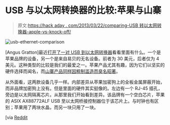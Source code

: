 # USB 与以太网转换器的比较:苹果与山寨

> 原文:[https://hack aday . com/2013/03/22/comparing-USB 转以太网转换器-apple-vs-knock-off/](https://hackaday.com/2013/03/22/comparing-usb-to-ethernet-converters-apple-vs-knock-off/)

![usb-ethernet-comparison](../Images/9fb21a74f3b98afe8c53ed04b9c20a88.png)

[Angus Gratton]最近[打开了一对 USB 到以太网转换器](http://projectgus.com/2013/03/anatomy-of-a-cheap-usb-ethernet-adapter/)看看里面有什么。一个是苹果品牌的设备，另一个是来自易贝的无名设备。前者为 30 美元，后者仅为 4 美元。这种类型的比较是我们的最爱之一。苹果产品尤其有趣，因为它们以坚实的硬件选择而闻名，而[山寨产品同样因粗制滥造而臭名昭著](http://hackaday.com/2012/10/10/raspberry-pi-foundation-looks-a-counterfeit-apple-power-supplies/)。

从外面看，这两款设备几乎一样。内部差异从苹果加密狗上的全板金属屏蔽开始，而非品牌加密狗上没有。但是里面的硬件其实挺像的。左边有一个 RJ-45 插孔，旁边是以太网隔离芯片。从那里我们开始看到差异。该品牌有一个空白芯片，苹果的 ASIX AX88772ALF USB 至以太网桥接控制器位于该芯片上。与时钟也有区别；苹果用了两块水晶，而另一块只用了一块。

[via [Reddit](http://www.reddit.com/r/electronics/comments/1an0bj/anatomy_of_a_cheap_usb_to_ethernet_adapter/)